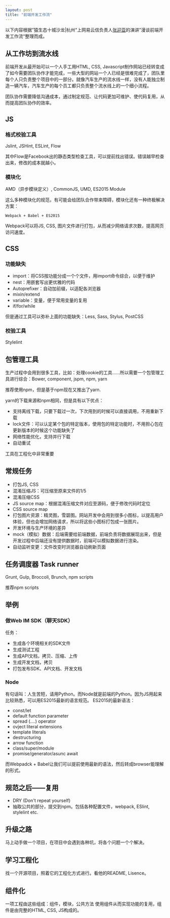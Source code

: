 ```yaml
---
layout: post
title: "前端开发工作流"
---
```


以下内容根据”猿生态十城沙龙|杭州“上网易云信负责人[张迎亚](https://www.linkedin.com/in/%E8%BF%8E%E4%BA%9A-%E5%BC%A0-911073b4)的演讲”漫谈前端开发工作流“整理而成。

## 从工作坊到流水线
前端开发从最开始可以一个人手工用HTML, CSS, Javascript制作网站已经转变成了如今需要团队协作才能完成，一些大型的网站一个人已经是很难完成了，团队里每个人只负责整个项目中的一部分。就像汽车生产的流水线一样，没有人能独立制造一辆汽车，汽车生产的每个员工都只负责整个流水线上的一个细小流程。

团队协作需要降低沟通成本，通过制定规范、让代码更加可维护、使代码复用，从而提高团队协作的效率。

## JS

### 格式校验工具
Jslint, JSHint, ESLint, Flow

其中Flow是Facebook出的静态类型检查工具，可以提前找出错误。错误越早检查出来，修改的成本就越小。

### 模块化
AMD（异步模块定义）, CommonJS, UMD, ES2015 Module

这么多种模块化的规范，有可能会给团队合作带来障碍，模块化还有一种终极解决方案：

	Webpack + Babel + ES2015

Webpack可以将JS, CSS, 图片文件进行打包，从而减少网络请求次数，提高网页访问速度。

## CSS

### 功能缺失

* import：将CSS按功能分成一个个文件，用import命令综合，以便于维护
* nest：用嵌套写出更优雅的代码
* Autoprefixer：自动加前缀，以适配各浏览器
* mixin/extend
* variable：变量，便于常用变量的复用
* if/for/while

但是通过工具可以弥补上面的功能缺失：Less, Sass, Stylus, PostCSS

### 校验工具
Stylelint

## 包管理工具
生产过程中会用到很多工具，比如：处理cookie的工具……所以需要一个包管理工具进行综合：Bower, component, jspm, npm, yarn

推荐使用npm，但是基于npm现在又推出了yarn.

yarn的下载来源和npm相同，但是具有以下优点：

* 支持离线下载，只要下载过一次，下次用到的时候可以直接调用，不用重新下载
* lock文件：可以认定某个包的特定版本，使用包的特定功能时，不用担心包在更新版本的时候这个功能缺失了
* 网络性能优化，支持并行下载
* 自动重试

工具在工程化中非常重要

## 常规任务
* 打包JS, CSS
* 混淆压缩JS：可压缩至原来文件的1/5
* 混淆压缩CSS
* JS source map：根据混淆压缩文件对应至源码，便于修改代码时定位
* CSS source map
* 打包图片资源：精灵图，雪碧图。网站开发中会用到很多小图标，以提高用户体验，但也会增加网络请求，所以将这些小图标打包成一张图片。
* 开发环境与生产环境的差异
* mock（模拟）数据：后端需要给前端数据，前端负责将数据展现出来，但是开发过程中后端还没有提供数据时，前端可以模拟数据进行渲染。
* 自动监听变更：文件改变时浏览器自动刷新页面

## 任务调度器 Task runner
Grunt, Gulp, Broccoli, Brunch, npm scripts

推荐npm scripts

## 举例

### 做Web IM SDK（聊天SDK）
任务：

* 生成各个环境相关的SDK文件
* 生成测试工程
* 生成API文档，拷贝、压缩、上传
* 生成开发文档，拷贝
* 打包发布SDK、API文档、开发文档

### Node
有句话叫：人生苦短，请用Python。而Node就是前端的Python。因为JS用起来比较熟悉，可以用ES2015最新的语言规范。
ES2015的最新语法：

* const/let
* default function parameter
* spread (....) operator
* ovject literal extensions
* template literals
* destructuring
* arrow function
* class/super/module
* promise/generator/asunc await

而Webpadck + Babel让我们可以提前使用最新的语法，然后转成browser能理解的形式。

## 规范之后——复用
* DRY (Don't repeat yourself)
* 抽取公共的部分，提交到npm。包括各种配置文件，webpack, ESlint, stylelint etc.

## 升级之路
马上动手做一个项目，在项目中会遇到各种坑，将各个问题一个个解决。

## 学习工程化
找一个开源项目，照着它的工程化方式进行。看他的README, Lisence。

## 组件化
一项工程由这些组成：组件，模块，公共方法
使用组件从而实现功能的复用，组件是由完整的HTML, CSS, JS构成的。